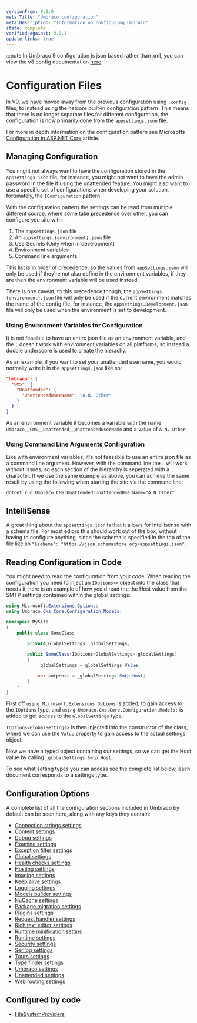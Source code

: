 ```yaml
---
versionFrom: 9.0.0
meta.Title: "Umbraco configuration"
meta.Description: "Information on configuring Umbraco"
state: complete
verified-against: 9.0.1
update-links: true
---
```

:::note 
In Umbraco 9 configuration is json based rather than xml, you can view the v8 config documentation [here](../Config/index.md) 
:::
# Configuration Files

In V9, we have moved away from the previous configuration using `.config` files, to instead using the netcore built-in configuration pattern. This means that there is no longer separate files for different configuration, the configuration is now primarily done from the `appsettings.json` file.

For more in depth information on the configuration pattern see Microsofts [Configuration in ASP.NET Core](https://docs.microsoft.com/en-us/aspnet/core/fundamentals/configuration/?view=aspnetcore-5.0) article.

## Managing Configuration

You might not always want to have the configuration stored in the `appsettings.json` file, for instance, you might not want to have the admin password in the file if using the unattended feature. You might also want to use a specific set of configurations when developing your solution, fortunately, the `IConfiguration` pattern.

With the configuration pattern the settings can be read from multiple different source, where some take precedence over other, you can configure you site with:

1. The `appsettings.json` file
2. An `appsettings.{environment}.json` file
3. UserSecrets (Only when in development)
4. Environment variables
5. Command line arguments

This list is in order of precedence, so the values from `appSettings.json` will only be used if they're not also define in the environment variables, if they are then the environment variable will be used instead.

There is one caveat, to this precedence though, the `appSettings.{environment}.json` file will only be used if the current environment matches the name of the config file, for instance, the `appsettings.Development.json` file will only be used when the environment is set to development.

### Using Environment Variables for Configuration

It is not feasible to have an entire json file as an environment variable, and the `:` doesn't work with environment variables on all platforms, so instead a double underscore is used to create the hierachy.

As an example, if you want to set your unattended username, you would normally write it in the `appsettings.json` like so:

```json
"Umbraco": {
  "CMS": {
    "Unattended": {
      "UnattendedUserName": "A.N. Other"
    }
  }
}
```

As an environment variable it becomes a variable with the name `Umbraco__CMS__Unattended__UnattendedUserName` and a value of `A.N. Other`.

### Using Command Line Arguments Configuration

Like with environment variables, it's not feasable to use an entire json file as a command line argument. However, with the command line the `:` will work without issues, so each section of the hierarchy is seperated with a `:` character. If we use the same example as above, you can achieve the same result by using the following when starting the site via the command line:

`dotnet run Umbraco:CMS:Unattended:UnattendedUserName="A.N Other"`

## IntelliSense

A great thing about the `appsettings.json` is that it allows for intellisense with a schema file. For most ediors this should work out of the box, without having to configure anything, since the schema is specified in the top of the file like so `"$schema": "https://json.schemastore.org/appsettings.json"`.

## Reading Configuration in Code

You might need to read the configuration from your code. When reading the configuration you need to inject an `IOptions<>` object into the class that needs it, here is an example of how you'd read the the Host value from the SMTP settings contained within the global settings:

```C#
using Microsoft.Extensions.Options;
using Umbraco.Cms.Core.Configuration.Models;

namespace MySite
{
    public class SomeClass
    {
        private GlobalSettings _globalSettings;

        public SomeClass(IOptions<GlobalSettings> globalSettings)
        {
            _globalSettings = globalSettings.Value;

            var smtpHost = _globalSettings.Smtp.Host;
        }
    }
}
```

First off `using Microsoft.Extensions.Options` is added, to gain access to the `IOptions` type, and `using Umbraco.Cms.Core.Configuration.Models;` is added to get access to the `GlobalSettings` type.

`IOptions<GlobalSettings>` is then injected into the constructor of the class, where we can use the `Value` property to gain access to the actual settings object.

Now we have a typed object containing our settings, so we can get the Host value by calling `_globalSettings.Smtp.Host`.

To see what setting types you can access see the complete list below, each document corresponds to a settings type.

## Configuration Options

A complete list of all the configuration sections included in Umbraco by default can be seen here, along with any keys they contain:

* [Connection strings settings](ConnectionStringsSettings/index.md)
* [Content settings](ContentSettings/index.md)
* [Debug settings](DebugSettings/index.md)
* [Examine settings](ExamineSettings/index.md)
* [Exception filter settings](ExceptionFilterSettings/index.md)
* [Global settings](GlobalSettings/index.md)
* [Health checks settings](HealthChecks/index.md)
* [Hosting settings](HostingSettings/index.md)
* [Imaging settings](ImagingSettings/index.md)
* [Keep alive settings](KeepAliveSettings/index.md)
* [Logging settings](LoggingSettings/index.md)
* [Models builder settings](ModelsBuilderSettings/index.md)
* [NuCache settings](NuCacheSettings/index.md)
* [Package migration settings](PackageMigrationSettings/index.md)
* [Plugins settings](PluginsSettings/index.md)
* [Request handler settings](RequestHandlerSettings/index.md)
* [Rich text editor settings](RichTextEditorSettings/index.md)
* [Runtime minification settins](RuntimeMinificationSettings/index.md)
* [Runtime settings](RuntimeSettings/index.md)
* [Security settings](SecuritySettings/index.md)
* [Serilog settings](Serilog/index.md)
* [Tours settings](ToursSettings/index.md)
* [Type finder settings](TypeFinderSettings/index.md)
* [Umbraco settings](umbracoSettings/index.md)
* [Unattended settings](UnattendedSettings/index.md)
* [Web routing settings](WebRoutingSettings/index.md)

## Configured by code

* [FileSystemProviders](filesystemProviders.md)
